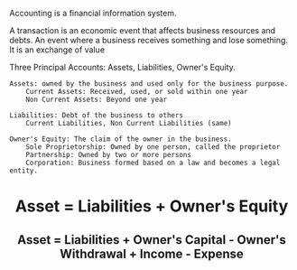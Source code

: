 Accounting is a financial information system. 

A transaction is an economic event that affects business resources and debts. 
An event where a business receives something and lose something. It is an exchange of value

Three Principal Accounts: Assets, Liabilities, Owner's Equity. 

	Assets: owned by the business and used only for the business purpose. 
		Current Assets: Received, used, or sold within one year
		Non Current Assets: Beyond one year
		
	Liabilities: Debt of the business to others
		Current Liabilities, Non Current Liabilities (same)
	
	Owner's Equity: The claim of the owner in the business. 
		Sole Proprietorship: Owned by one person, called the proprietor
		Partnership: Owned by two or more persons
		Corporation: Business formed based on a law and becomes a legal entity.

<h1 style="text-align: center;">Asset = Liabilities + Owner's Equity</h1>
<h2 style="text-align: center;">Asset = Liabilities + Owner's Capital - Owner's Withdrawal + Income - Expense</h2>
